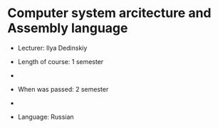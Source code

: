 # Computer system arcitecture and Assembly language

* Lecturer: Ilya Dedinskiy

* Length of course: 1 semester
* 
* When was passed: 2 semester
* 
* Language: Russian
